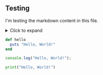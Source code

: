## Testing

I'm testing the markdown content in this file.

<details>

<summary>Click to expand</summary>

```markdown
## Testing more markdown
```

</details>

```ruby
def hello
  puts "Hello, World!"
end
```

```javascript
console.log("Hello, World!");
```

```python
print("Hello, World!")
```